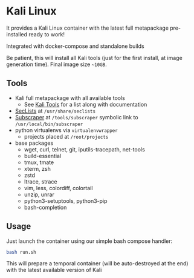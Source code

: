 # Kali Linux

It provides a Kali Linux container with the latest full metapackage pre-installed ready to work!

Integrated with docker-compose and standalone builds

Be patient, this will install all Kali tools (just for the first install, at image generation time). Final image size `~10GB`.

## Tools

- Kali full metapackage with all available tools
  - See [Kali Tools](https://www.kali.org/tools/) for a list along with documentation
- [SecLists](https://github.com/danielmiessler/SecLists) at `/usr/share/seclists`
- [Subscraper](https://github.com/m8r0wn/subscraper) at `/tools/subscraper` symbolic link to `/usr/local/bin/subscraper`
- python virtualenvs via `virtualenvwrapper`
  - projects placed at `/root/projects`
- base packages
  - wget, curl, telnet, git, iputils-tracepath, net-tools
  - build-essential
  - tmux, tmate
  - xterm, zsh
  - zstd
  - ltrace, strace
  - vim, less, colordiff, colortail
  - unzip, unrar
  - python3-setuptools, python3-pip
  - bash-completion

## Usage

Just launch the container using our simple bash compose handler:

```bash
bash run.sh
```

This will prepare a temporal container (will be auto-destroyed at the end) with the latest available version of Kali
